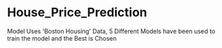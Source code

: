 # House_Price_Prediction
Model Uses 'Boston Housing' Data, 5 Different Models have been used to train the model and the Best is Chosen
